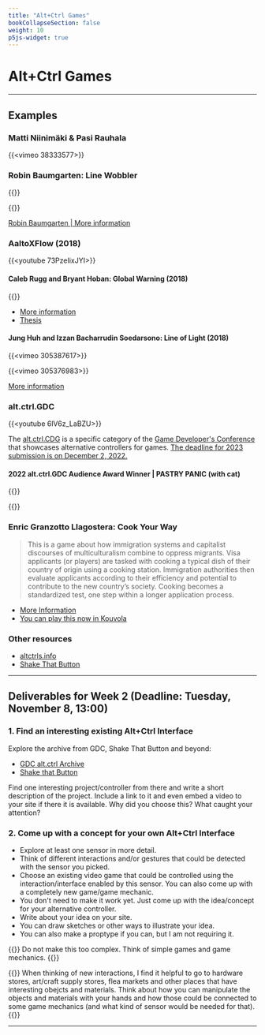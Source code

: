 ```yaml
---
title: "Alt+Ctrl Games"
bookCollapseSection: false
weight: 10
p5js-widget: true
---
```


# Alt+Ctrl Games

---

## Examples

### Matti Niinimäki & Pasi Rauhala

{{<vimeo 38333577>}}

### Robin Baumgarten: Line Wobbler

{{<youtube UZ_5ol_kyL4>}}

{{<youtube e2h8AtDR85Y>}}

[Robin Baumgarten | More information](https://wobblylabs.com/projects/wobbler)

### AaltoXFlow (2018)

{{<youtube 73PzeIixJYI>}}

#### Caleb Rugg and Bryant Hoban: Global Warning (2018)

{{<youtube nahqFan9TkM>}}

- [More information](https://www.behance.net/gallery/73078677/Game-Global-Warning)
- [Thesis](https://aaltodoc.aalto.fi/handle/123456789/101850)

#### Jung Huh and Izzan Bacharrudin Soedarsono: Line of Light (2018)

{{<vimeo 305387617>}}

{{<vimeo 305376983>}}

[More information](https://junghuh.com/portfolio/line-of-light/)

### alt.ctrl.GDC

{{<youtube 6lV6z_LaBZU>}}

The [alt.ctrl.CDG](https://gdconf.com/alt-ctrl-gdc) is a specific category of the [Game Developer's Conference](https://gdconf.com/about) that showcases alternative controllers for games. [The deadline for 2023 submission is on December 2, 2022.](https://docs.google.com/forms/d/e/1FAIpQLSdBK8BIvYzLJ8rKx7K8NKNIRvDRIB64Pqs5FUbB6uMcqkW7ug/viewform?MCAID=77FB1CFE532B22840A490D45@AdobeOrg)

#### 2022 alt.ctrl.GDC Audience Award Winner | PASTRY PANIC (with cat)

{{<youtube Cv4X29HU3qY>}}

{{<youtube osXbGp-uZPs>}}

### Enric Granzotto Llagostera: Cook Your Way

>This is a game about how immigration systems and capitalist discourses of multiculturalism combine to oppress migrants. Visa applicants (or players) are tasked with cooking a typical dish of their country of origin using a cooking station. Immigration authorities then evaluate applicants according to their efficiency and potential to contribute to the new country’s society. Cooking becomes a standardized test, one step within a longer application process.

- [More Information](https://enric.llagostera.com.br/cookyourway/)
- [You can play this now in Kouvola](https://www.poikilo.fi/nayttelyt/pelipoikilo/)

### Other resources

- [altctrls.info](https://altctrls.info/)
- [Shake That Button](https://shakethatbutton.com/)

---

## Deliverables for Week 2 (Deadline: Tuesday, November 8, 13:00)

### 1. Find an interesting existing Alt+Ctrl Interface

Explore the archive from GDC, Shake That Button and beyond:

- [GDC alt.ctrl Archive](https://gdconf.com/alt-ctrl-gdc/archive)
- [Shake that Button](https://shakethatbutton.com/)

Find one interesting project/controller from there and write a short description of the project. Include a link to it and even embed a video to your site if there it is available. Why did you choose this? What caught your attention?

### 2. Come up with a concept for your own Alt+Ctrl Interface

- Explore at least one sensor in more detail.
- Think of different interactions and/or gestures that could be detected with the sensor you picked.
- Choose an existing video game that could be controlled using the interaction/interface enabled by this sensor. You can also come up with a completely new game/game mechanic.
- You don't need to make it work yet. Just come up with the idea/concept for your alternative controller.
- Write about your idea on your site.
- You can draw sketches or other ways to illustrate your idea.
- You can also make a proptype if you can, but I am not requiring it.

{{<hint info>}}
Do not make this too complex. Think of simple games and game mechanics.
{{</hint>}}

{{<hint info>}}
When thinking of new interactions, I find it helpful to go to hardware stores, art/craft supply stores, flea markets and other places that have interesting obejcts and materials. Think about how you can manipulate the objects and materials with your hands and how those could be connected to some game mechanics (and what kind of sensor would be needed for that).
{{</hint>}}

---
